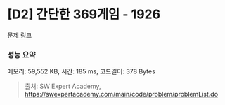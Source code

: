 # [D2] 간단한 369게임 - 1926 

[문제 링크](https://swexpertacademy.com/main/code/problem/problemDetail.do?contestProbId=AV5PTeo6AHUDFAUq) 

### 성능 요약

메모리: 59,552 KB, 시간: 185 ms, 코드길이: 378 Bytes



> 출처: SW Expert Academy, https://swexpertacademy.com/main/code/problem/problemList.do